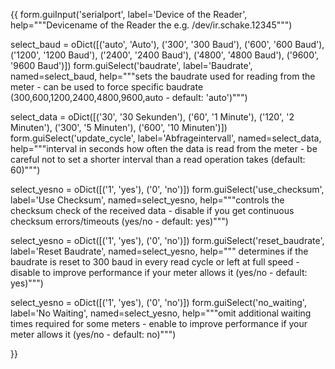 {{
form.guiInput('serialport', label='Device of the Reader', help="""Devicename of the Reader the e.g. /dev/ir.schake.12345""")

select_baud = oDict([('auto', 'Auto'), ('300', '300 Baud'), ('600', '600 Baud'), ('1200', '1200 Baud'), ('2400', '2400 Baud'), ('4800', '4800 Baud'), ('9600', '9600 Baud')])
form.guiSelect('baudrate', label='Baudrate', named=select_baud, help="""sets the baudrate used for reading from the meter - can be used to force specific baudrate (300,600,1200,2400,4800,9600,auto - default: 'auto')""")

select_data = oDict([('30', '30 Sekunden'), ('60', '1 Minute'), ('120', '2 Minuten'), ('300', '5 Minuten'), ('600', '10 Minuten')])
form.guiSelect('update_cycle', label='Abfrageintervall', named=select_data, help="""interval in seconds how often the data is read from the meter - be careful not to set a shorter interval than a read operation takes (default: 60)""")

select_yesno = oDict([('1', 'yes'), ('0', 'no')])
form.guiSelect('use_checksum', label='Use Checksum', named=select_yesno, help="""controls the checksum check of the received data - disable if you get continuous checksum errors/timeouts (yes/no - default: yes)""")

select_yesno = oDict([('1', 'yes'), ('0', 'no')])
form.guiSelect('reset_baudrate', label='Reset Baudrate', named=select_yesno, help=""" determines if the baudrate is reset to 300 baud in every read cycle or left at full speed - disable to improve performance if your meter allows it (yes/no - default: yes)""")

select_yesno = oDict([('1', 'yes'), ('0', 'no')])
form.guiSelect('no_waiting', label='No Waiting', named=select_yesno, help="""omit additional waiting times required for some meters - enable to improve performance if your meter allows it (yes/no - default: no)""")

}}
